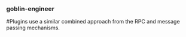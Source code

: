### goblin-engineer
#Plugins use a similar combined approach from the RPC and message passing mechanisms.